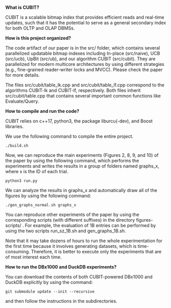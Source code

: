 
**What is CUBIT?**

CUBIT is a scalable bitmap index that provides efficient reads and real-time updates, such that it has the potential to serve as a general secondary index for both OLTP and OLAP DBMSs.

**How is this project organized?**

The code artifact of our paper is in the src/ folder, which contains several parallelized updatable bitmap indexes including In-place (src/naive), UCB (src/ucb), UpBit (src/ub), and our algorithm CUBIT (src/cubit). They are parallelized for modern multicore architectures by using different strategies (e.g., fine-grained reader-writer locks and MVCC). Please check the paper for more details.

The files src/cubit/table_lk.cpp and src/cubit/table_lf.cpp correspond to the algorithms CUBIT-lk and CUBIT-lf, respectively. Both files inherit src/cubit/table.cpp that contains several important common functions like Evaluate/Query.

**How to compile and run the code?**

CUBIT relies on c++17, python3, the package liburcu(-dev), and Boost libraries. 

We use the following command to compile the entire project. 

```
./build.sh 
```

Now, we can reproduce the main experiments (Figures 2, 8, 9, and 10) of the paper by using the following command, which performs the experiments and writes the results in a group of folders named graphs_x, where x is the ID of each trial.

```
python3 run.py 
```

We can analyze the results in graphs_x and automatically draw all of the figures by using the following command:

```
./gen_graphs_normal.sh graphs_x
```


You can reproduce other experiments of the paper by using the corresponding scripts (with different suffixes) in the directory figures-scripts/ . For example, the evaluation of 1B entries can be performed by using the two scripts run_sz_1B.sh and gen_graphs_1B.sh.

Note that it may take dozens of hours to run the whole experimentation for the first time because it involves generating datasets, which is time-consuming. Therefore, it is better to execute only the experiments that are of most interest each time.

**How to run the DBx1000 and DuckDB experiments?**

You can download the contents of both CUBIT-powered DBx1000 and DuckDB explicitly by using the command:

```
git submodule update --init --recursive
```

and then follow the instructions in the subdirectories.
